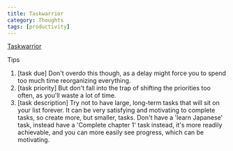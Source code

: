 ```yaml
---
title: Taskwarrior
category: Thoughts
tags: [productivity]
---
```


[Taskwarrior](https://taskwarrior.org/)


Tips

1. [task due] Don't overdo this though, as a delay might force you to spend too much time reorganizing everything.
2. [task priority] But don't fall into the trap of shifting the priorities too often, as you'll waste a lot of time.
3. [task description] Try not to have large, long-term tasks that will sit on your list forever. It can be very satisfying and motivating to complete tasks, so create more, but smaller, tasks. Don't have a 'learn Japanese' task, instead have a 'Complete chapter 1' task instead, it's more readily achievable, and you can more easily see progress, which can be motivating.
